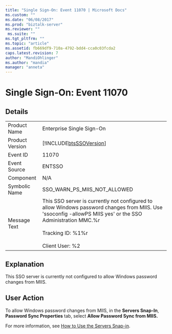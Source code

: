 ```yaml
---
title: "Single Sign-On: Event 11070 | Microsoft Docs"
ms.custom: ""
ms.date: "06/08/2017"
ms.prod: "biztalk-server"
ms.reviewer: ""
 ms.suite: ""
ms.tgt_pltfrm: ""
ms.topic: "article"
ms.assetid: fb669df9-710a-4792-bdd4-cca0c03fcda2
caps.latest.revision: 7
author: "MandiOhlinger"
ms.author: "mandia"
manager: "anneta"
---
```

# Single Sign-On: Event 11070
## Details  
  
|||  
|-|-|  
|Product Name|Enterprise Single Sign-On|  
|Product Version|[!INCLUDE[btsSSOVersion](../includes/btsssoversion-md.md)]|  
|Event ID|11070|  
|Event Source|ENTSSO|  
|Component|N/A|  
|Symbolic Name|SSO_WARN_PS_MIIS_NOT_ALLOWED|  
|Message Text|This SSO server is currently not configured to allow Windows password changes from MIIS. Use 'ssoconfig -allowPS MIIS yes' or the SSO Administration MMC.%r<br /><br /> Tracking ID: %1%r<br /><br /> Client User: %2|  
  
## Explanation  
 This SSO server is currently not configured to allow Windows password changes from MIIS.  
  
## User Action  
 To allow Windows password changes from MIIS, in the **Servers Snap-In**, **Password Sync Properties** tab, select **Allow Password Sync from MIIS.**  
  
 For more information, see [How to Use the Servers Snap-in](../core/how-to-use-the-servers-snap-in.md).